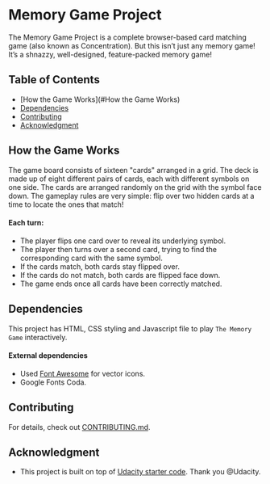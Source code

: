# Memory Game Project

The Memory Game Project is a complete browser-based card matching game (also known as Concentration). 
But this isn’t just any memory game! It’s a shnazzy, well-designed, feature-packed memory game!

## Table of Contents

* [How the Game Works](#How the Game Works)
* [Dependencies](#Dependencies)
* [Contributing](#contributing)
* [Acknowledgment](#Acknowledgment)


## How the Game Works
The game board consists of sixteen "cards" arranged in a grid. The deck is made up of eight different pairs of cards, each with different symbols on one side. The cards are arranged randomly on the grid with the symbol face down. The gameplay rules are very simple: flip over two hidden cards at a time to locate the ones that match!
   
#### Each turn:
   
* The player flips one card over to reveal its underlying symbol.
* The player then turns over a second card, trying to find the corresponding card with the same symbol.
* If the cards match, both cards stay flipped over.
* If the cards do not match, both cards are flipped face down.
* The game ends once all cards have been correctly matched.

## Dependencies

This project has HTML, CSS styling and Javascript file to play ```The Memory Game``` interactively.

#### External dependencies
* Used [Font Awesome](https://fontawesome.com/) for vector icons. 
* Google Fonts Coda.


## Contributing

For details, check out [CONTRIBUTING.md](CONTRIBUTING.md).


## Acknowledgment

* This project is built on top of [Udacity starter code](https://github.com/udacity/fend-project-memory-game). Thank you @Udacity.

